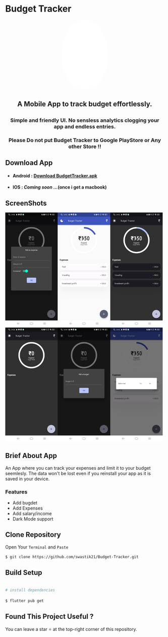 # Budget Tracker

<p align="center"><a href="https://github.com/swastik21/Budget-Tracker"><img src="https://github.com/swastik21/Budget-Tracker/blob/main/assets/icon/Rupee-Symbol-White.png?raw=true" width="150" height="auto" style="border-radius:60%"></a></p>

<h2 align="center" ><span style="font-size:100%"> A Mobile App to track budget effortlessly.</span><h2/>
<h3 align="center" ><span style="font-size:100%"> Simple and friendly UI. No sensless analytics clogging your app and endless entries.</span><h3/>

<h3 align ="center"> Please Do not put Budget Tracker to Google PlayStore or Any other Store !! <h3/>

## Download App

- #### Android : [Download BudgetTracker.apk](https://github.com/swastik21/Budget-Tracker/raw/main/releases/download/v1.0.0/BudgetTracker-v1.0.0.apk)

- #### IOS : _Coming soon ..._(once i get a macbook)

## ScreenShots

<img src="https://github.com/swastik21/Budget-Tracker/blob/main/assets/screenshots/screenshot%20(1).jpeg?raw=true" width ="33%"><img src="https://github.com/swastik21/Budget-Tracker/blob/main/assets/screenshots/screenshot%20(2).jpeg?raw=true" width ="33%"><img src="https://github.com/swastik21/Budget-Tracker/blob/main/assets/screenshots/screenshot%20(6).jpeg?raw=true" width ="33%"><img src="https://github.com/swastik21/Budget-Tracker/blob/main/assets/screenshots/screenshot%20(3).jpeg?raw=true" width ="33%"><img src="https://github.com/swastik21/Budget-Tracker/blob/main/assets/screenshots/screenshot%20(4).jpeg?raw=true" width ="33%"><img src="https://github.com/swastik21/Budget-Tracker/blob/main/assets/screenshots/screenshot%20(5).jpeg?raw=true" width ="33%">

## Brief About App

An App where you can track your expenses and limit it to your budget seemlesly. The data won't be lost even if you reinstall your app as it is saved in your device.

### Features

- Add bugdet
- Add Expenses
- Add salary/income
- Dark Mode support

## Clone Repository

Open Your `Terminal` and `Paste`

```bash
$ git clone https://github.com/swastik21/Budget-Tracker.git
```

## Build Setup

```bash

# install dependencies

$ flutter pub get
```

## Found This Project Useful ?

You can leave a star :star: at the top-right corner of this repository.
